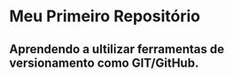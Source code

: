 # Meu Primeiro Repositório

## Aprendendo a ultilizar ferramentas de versionamento como GIT/GitHub.
